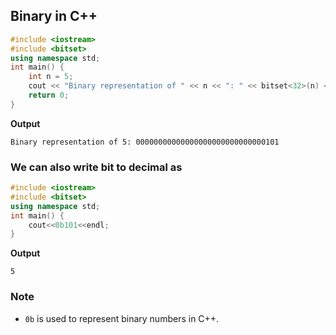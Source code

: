 ## Binary in C++

```cpp
#include <iostream>
#include <bitset>
using namespace std;
int main() {
    int n = 5;
    cout << "Binary representation of " << n << ": " << bitset<32>(n) << endl;
    return 0;
}
```

**Output**

```
Binary representation of 5: 00000000000000000000000000000101
```

### We can also write bit to decimal as

```cpp
#include <iostream>
#include <bitset>
using namespace std;
int main() {
    cout<<0b101<<endl;
}
```

**Output**

```
5
```

### Note

- `0b` is used to represent binary numbers in C++.
